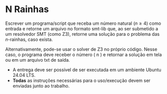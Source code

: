 # N Rainhas

Escrever um programa/script que receba um número natural ($n \geq 4$) como entrada e retorne um arquivo no formato smt-lib que, ao ser submetido a um resolvedor SMT (como Z3), retorne uma solução para o problema das $n$-rainhas, caso exista.

Alternativamente, pode-se usar o solver de Z3 no próprio código. Nesse caso, o programa deve receber o número \( n \) e retornar a solução em tela ou em um arquivo txt de saída.

- A entrega deve ser possível de ser executada em um ambiente Ubuntu 24.04 LTS.
- **Todas** as instruções necessárias para o uso/execução devem ser enviadas junto ao trabalho.
